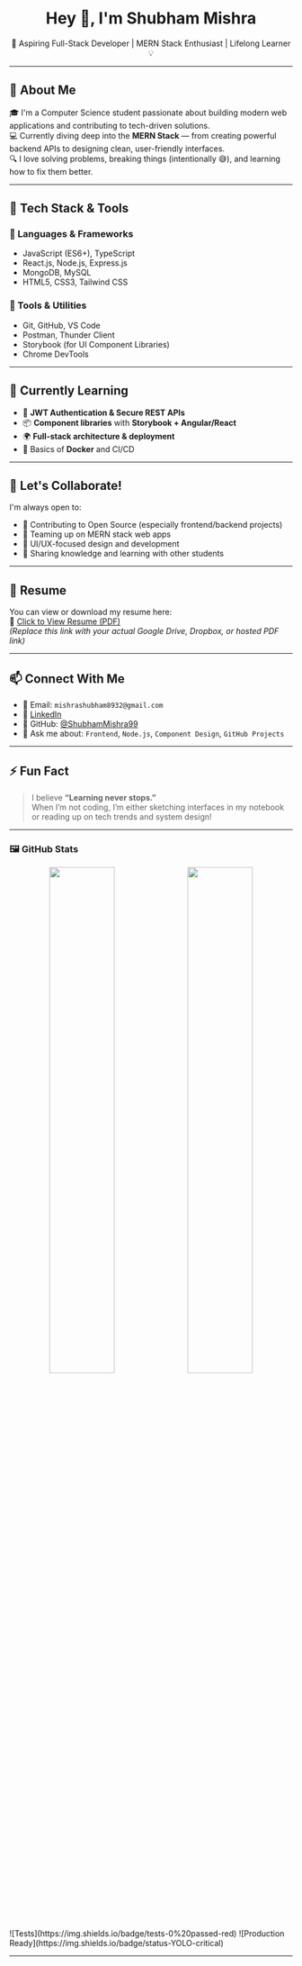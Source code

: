 <h1 align="center">Hey 👋, I'm Shubham Mishra</h1>
<p align="center">🚀 Aspiring Full-Stack Developer | MERN Stack Enthusiast | Lifelong Learner 💡</p>

---

## 🌟 About Me

🎓 I'm a Computer Science student passionate about building modern web applications and contributing to tech-driven solutions.  
💻 Currently diving deep into the **MERN Stack** — from creating powerful backend APIs to designing clean, user-friendly interfaces.  
🔍 I love solving problems, breaking things (intentionally 😅), and learning how to fix them better.

---

## 💼 Tech Stack & Tools

### 🚀 Languages & Frameworks
- JavaScript (ES6+), TypeScript
- React.js, Node.js, Express.js
- MongoDB, MySQL
- HTML5, CSS3, Tailwind CSS

### 🧰 Tools & Utilities
- Git, GitHub, VS Code
- Postman, Thunder Client
- Storybook (for UI Component Libraries)
- Chrome DevTools

---

## 🌱 Currently Learning

- 🔁 **JWT Authentication & Secure REST APIs**
- 📦 **Component libraries** with **Storybook + Angular/React**
- 🌍 **Full-stack architecture & deployment**
- 🐳 Basics of **Docker** and CI/CD

---

## 🤝 Let's Collaborate!

I'm always open to:
- 🔧 Contributing to Open Source (especially frontend/backend projects)
- 🤝 Teaming up on MERN stack web apps
- 🧩 UI/UX-focused design and development
- 📖 Sharing knowledge and learning with other students

---

## 📄 Resume

You can view or download my resume here:  
📎 [Click to View Resume (PDF)](https://drive.google.com/file/d/1dIUTqDmY425Km8VKJGe7GSPZKdrqjR5t/view?usp=sharing)  
*(Replace this link with your actual Google Drive, Dropbox, or hosted PDF link)*

---

## 📫 Connect With Me

- 📧 Email: `mishrashubham8932@gmail.com` 
- 🔗 [LinkedIn](https://www.linkedin.com/in/shubham-mishra-36b468326/) 
- 🐙 GitHub: [@ShubhamMishra99](https://github.com/ShubhamMishra99)
- 💬 Ask me about: `Frontend`, `Node.js`, `Component Design`, `GitHub Projects`

---

## ⚡ Fun Fact

> I believe **“Learning never stops.”**  
When I’m not coding, I’m either sketching interfaces in my notebook or reading up on tech trends and system design!

---

### 🖼 GitHub Stats

<p align="center">
  <img src="https://github-readme-stats.vercel.app/api?username=ShubhamMishra99&show_icons=true&theme=tokyonight" width="48%" />
  <img src="https://github-readme-streak-stats.herokuapp.com/?user=ShubhamMishra99&theme=tokyonight" width="48%" />
</p>
![Tests](https://img.shields.io/badge/tests-0%20passed-red)
![Production Ready](https://img.shields.io/badge/status-YOLO-critical)


---

